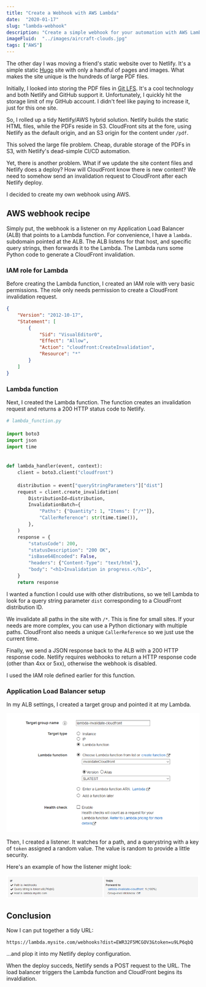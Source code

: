 ```yaml
---
title: "Create a Webhook with AWS Lambda"
date:  "2020-01-17"
slug: "lambda-webhook"
description: "Create a simple webhook for your automation with AWS Lambda and Python."
imageFluid:  "../images/aircraft-clouds.jpg"
tags: ["AWS"]
---
```


The other day I was moving a friend's static website over to Netlify. It's a simple static [Hugo](https://gohugo.io) site with only a handful of pages and images. What makes the site unique is the hundreds of large PDF files.

Initially, I looked into storing the PDF files in [Git LFS](https://git-lfs.github.com/). It's a cool technology and both Netlify and GitHub support it. Unfortunately, I quickly hit the storage limit of my GitHub account. I didn't feel like paying to increase it, just for this one site.

So, I rolled up a tidy Netlify/AWS hybrid solution. Netlify builds the static HTML files, while the PDFs reside in S3. CloudFront sits at the fore, using Netlify as the default origin, and an S3 origin for the content under `/pdf`.

This solved the large file problem. Cheap, durable storage of the PDFs in S3, with Netlify's dead-simple CI/CD automation.

Yet, there is another problem. What if we update the site content files and Netlify does a deploy? How will CloudFront know there is new content? We need to somehow send an invalidation request to CloudFront after each Netlify deploy.

I decided to create my own webhook using AWS.

## AWS webhook recipe

Simply put, the webhook is a listener on my Application Load Balancer (ALB) that points to a Lambda function. For convenience, I have a `lambda.` subdomain pointed at the ALB. The ALB listens for that host, and specific query strings, then forwards it to the Lambda. The Lambda runs some Python code to generate a CloudFront invalidation.

### IAM role for Lambda

Before creating the Lambda function, I created an IAM role with very basic permissions. The role only needs permission to create a CloudFront invalidation request.

```json
{
    "Version": "2012-10-17",
    "Statement": [
        {
            "Sid": "VisualEditor0",
            "Effect": "Allow",
            "Action": "cloudfront:CreateInvalidation",
            "Resource": "*"
        }
    ]
}
```

### Lambda function

Next, I created the Lambda function. The function creates an invalidation request and returns a 200 HTTP status code to Netlify.

```python
# lambda_function.py

import boto3
import json
import time


def lambda_handler(event, context):
    client = boto3.client("cloudfront")

    distribution = event["queryStringParameters"]["dist"]
    request = client.create_invalidation(
        DistributionId=distribution,
        InvalidationBatch={
            "Paths": {"Quantity": 1, "Items": ["/*"]},
            "CallerReference": str(time.time()),
        },
    )
    response = {
        "statusCode": 200,
        "statusDescription": "200 OK",
        "isBase64Encoded": False,
        "headers": {"Content-Type": "text/html"},
        "body": "<h1>Invalidation in progress.</h1>",
    }
    return response

```

I wanted a function I could use with other distributions, so we tell Lambda to look for a query string parameter `dist` corresponding to a CloudFront distribution ID.

We invalidate all paths in the site with `/*`. This is fine for small sites. If your needs are more complex, you can use a Python dictionary with multiple paths. CloudFront also needs a unique `CallerReference` so we just use the current time.

Finally, we send a JSON response back to the ALB with a 200 HTTP response code. Netlify requires webhooks to return a HTTP response code (other than 4xx or 5xx), otherwise the webhook is disabled.

I used the IAM role defined earlier for this function.

### Application Load Balancer setup

In my ALB settings, I created a target group and pointed it at my Lambda.

![ALB Target Group](../images/alb-example-0.png)

Then, I created a listener. It watches for a path, and a querystring with a key of `token` assigned a random value. The value is random to provide a little security.

Here's an example of how the listener might look:

![ALB Rule](../images/alb-example-1.png)

## Conclusion

Now I can put together a tidy URL:

```text
https://lambda.mysite.com/webhooks?dist=EWR32F5MCGOV3&token=u9LP6qbQ
```

...and plop it into my Netlify deploy configuration.

When the deploy succeds, Netlify sends a POST request to the URL. The load balancer triggers the Lambda function and CloudFront begins its invaldiation.
